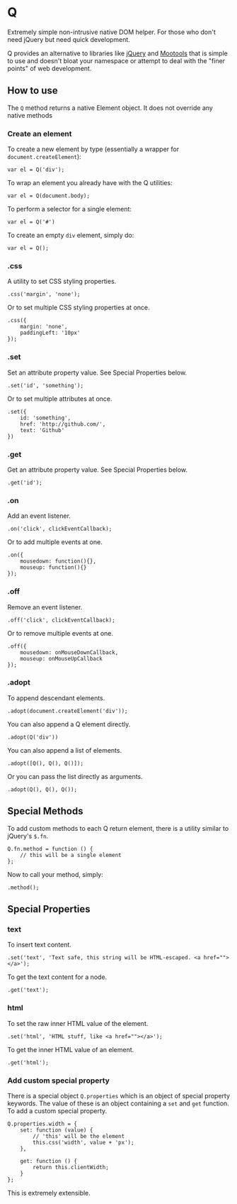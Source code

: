# Q

Extremely simple non-intrusive native DOM helper. For those who don't need jQuery but need quick development.

Q provides an alternative to libraries like [jQuery](http://jquery.com) and [Mootools](http://mootools.net) that is simple to use and doesn't bloat your namespace or attempt to deal with the "finer points" of web development.

## How to use

The `Q` method returns a native Element object. It does not override any native methods

### Create an element

To create a new element by type (essentially a wrapper for `document.createElement`):

	var el = Q('div');

To wrap an element you already have with the Q utilities:

	var el = Q(document.body);

To perform a selector for a single element:

	var el = Q('#')

To create an empty `div` element, simply do:

	var el = Q();

### .css

A utility to set CSS styling properties.

	.css('margin', 'none');

Or to set multiple CSS styling properties at once.

	.css({
		margin: 'none',
		paddingLeft: '10px'
	});

### .set

Set an attribute property value. See Special Properties below.

	.set('id', 'something');

Or to set multiple attributes at once.

	.set({
		id: 'something',
		href: 'http://github.com/',
		text: 'Github'
	})

### .get

Get an attribute property value. See Special Properties below.

	.get('id');

### .on

Add an event listener.

	.on('click', clickEventCallback);

Or to add multiple events at one.

	.on({
		mousedown: function(){},
		mouseup: function(){}
	});

### .off

Remove an event listener.

	.off('click', clickEventCallback);

Or to remove multiple events at one.

	.off({
		mousedown: onMouseDownCallback,
		mouseup: onMouseUpCallback
	});

### .adopt

To append descendant elements.

	.adopt(document.createElement('div'));

You can also append a Q element directly.

	.adopt(Q('div'))

You can also append a list of elements.

	.adopt([Q(), Q(), Q()]);

Or you can pass the list directly as arguments.

	.adopt(Q(), Q(), Q());

## Special Methods

To add custom methods to each Q return element, there is a utility similar to jQuery's `$.fn`.

	Q.fn.method = function () {
		// this will be a single element
	};

Now to call your method, simply:

	.method();

## Special Properties

### text

To insert text content.

	.set('text', 'Text safe, this string will be HTML-escaped. <a href=""></a>');

To get the text content for a node.

	.get('text');

### html

To set the raw inner HTML value of the element.

	.set('html', 'HTML stuff, like <a href=""></a>');

To get the inner HTML value of an element.

	.get('html');

### Add custom special property

There is a special object `Q.properties` which is an object of special property keywords. The value of these is an object containing a `set` and `get` function. To add a custom special property.

	Q.properties.width = {
		set: function (value) {
			// 'this' will be the element
			this.css('width', value + 'px');
		},

		get: function () {
			return this.clientWidth;
		}
	};

This is extremely extensible.